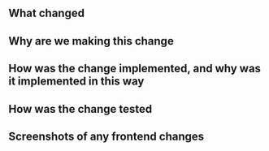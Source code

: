 ## What changed



## Why are we making this change



## How was the change implemented, and why was it implemented in this way



## How was the change tested



## Screenshots of any frontend changes
